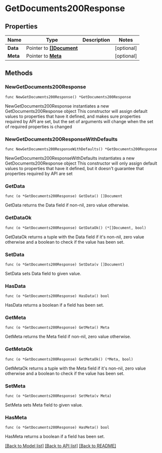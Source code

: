 # GetDocuments200Response

## Properties

Name | Type | Description | Notes
------------ | ------------- | ------------- | -------------
**Data** | Pointer to [**[]Document**](Document.md) |  | [optional] 
**Meta** | Pointer to [**Meta**](Meta.md) |  | [optional] 

## Methods

### NewGetDocuments200Response

`func NewGetDocuments200Response() *GetDocuments200Response`

NewGetDocuments200Response instantiates a new GetDocuments200Response object
This constructor will assign default values to properties that have it defined,
and makes sure properties required by API are set, but the set of arguments
will change when the set of required properties is changed

### NewGetDocuments200ResponseWithDefaults

`func NewGetDocuments200ResponseWithDefaults() *GetDocuments200Response`

NewGetDocuments200ResponseWithDefaults instantiates a new GetDocuments200Response object
This constructor will only assign default values to properties that have it defined,
but it doesn't guarantee that properties required by API are set

### GetData

`func (o *GetDocuments200Response) GetData() []Document`

GetData returns the Data field if non-nil, zero value otherwise.

### GetDataOk

`func (o *GetDocuments200Response) GetDataOk() (*[]Document, bool)`

GetDataOk returns a tuple with the Data field if it's non-nil, zero value otherwise
and a boolean to check if the value has been set.

### SetData

`func (o *GetDocuments200Response) SetData(v []Document)`

SetData sets Data field to given value.

### HasData

`func (o *GetDocuments200Response) HasData() bool`

HasData returns a boolean if a field has been set.

### GetMeta

`func (o *GetDocuments200Response) GetMeta() Meta`

GetMeta returns the Meta field if non-nil, zero value otherwise.

### GetMetaOk

`func (o *GetDocuments200Response) GetMetaOk() (*Meta, bool)`

GetMetaOk returns a tuple with the Meta field if it's non-nil, zero value otherwise
and a boolean to check if the value has been set.

### SetMeta

`func (o *GetDocuments200Response) SetMeta(v Meta)`

SetMeta sets Meta field to given value.

### HasMeta

`func (o *GetDocuments200Response) HasMeta() bool`

HasMeta returns a boolean if a field has been set.


[[Back to Model list]](../README.md#documentation-for-models) [[Back to API list]](../README.md#documentation-for-api-endpoints) [[Back to README]](../README.md)



